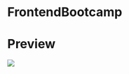 # FrontendBootcamp
<h1>Preview</h1>
<img src="https://github.com/furkanevin/FrontendBootcamp/blob/main/preview.gif"></img>
